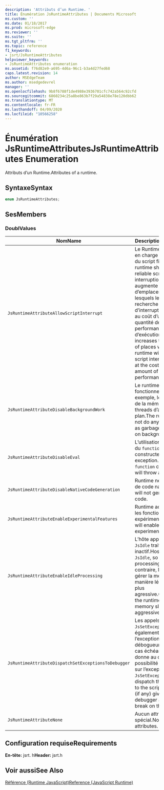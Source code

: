 ```yaml
---
description: 'Attributs d’un Runtime. '
title: Énumération JsRuntimeAttributes | Documents Microsoft
ms.custom: ''
ms.date: 01/18/2017
ms.prod: microsoft-edge
ms.reviewer: ''
ms.suite: ''
ms.tgt_pltfrm: ''
ms.topic: reference
f1_keywords:
- jsrt/JsRuntimeAttributes
helpviewer_keywords:
- JsRuntimeAttributes enumeration
ms.assetid: f76d82e9-a695-4d6a-96c1-b3a4d27fed68
caps.latest.revision: 14
author: MSEdgeTeam
ms.author: msedgedevrel
manager: ''
ms.openlocfilehash: 9b8f6788f1de4988e3936701cfc742a564c92cfd
ms.sourcegitcommit: 6860234c25a8be863b7f29a54838e78e120dbb62
ms.translationtype: MT
ms.contentlocale: fr-FR
ms.lasthandoff: 04/09/2020
ms.locfileid: "10566258"
---
```

# <span data-ttu-id="3ceab-103">Énumération JsRuntimeAttributes</span><span class="sxs-lookup"><span data-stu-id="3ceab-103">JsRuntimeAttributes Enumeration</span></span>
<span data-ttu-id="3ceab-104">Attributs d’un Runtime.</span><span class="sxs-lookup"><span data-stu-id="3ceab-104">Attributes of a runtime.</span></span>  
  
## <span data-ttu-id="3ceab-105">Syntaxe</span><span class="sxs-lookup"><span data-stu-id="3ceab-105">Syntax</span></span>  
  
```cpp  
enum JsRuntimeAttributes;  
```  
  
## <span data-ttu-id="3ceab-106">Ses</span><span class="sxs-lookup"><span data-stu-id="3ceab-106">Members</span></span>  
  
### <span data-ttu-id="3ceab-107">Doubl</span><span class="sxs-lookup"><span data-stu-id="3ceab-107">Values</span></span>  
  
|<span data-ttu-id="3ceab-108">Nom</span><span class="sxs-lookup"><span data-stu-id="3ceab-108">Name</span></span>|<span data-ttu-id="3ceab-109">Description</span><span class="sxs-lookup"><span data-stu-id="3ceab-109">Description</span></span>|  
|----------|-----------------|  
|`JsRuntimeAttributeAllowScriptInterrupt`|<span data-ttu-id="3ceab-110">Le Runtime doit prendre en charge l’interruption du script fiable.</span><span class="sxs-lookup"><span data-stu-id="3ceab-110">The runtime should support reliable script interruption.</span></span> <span data-ttu-id="3ceab-111">Cela augmente le nombre d’emplacements dans lesquels le runtime recherche une requête d’interruption de script au coût d’une petite quantité de performances d’exécution.</span><span class="sxs-lookup"><span data-stu-id="3ceab-111">This increases the number of places where the runtime will check for a script interrupt request at the cost of a small amount of runtime performance.</span></span>|  
|`JsRuntimeAttributeDisableBackgroundWork`|<span data-ttu-id="3ceab-112">Le runtime ne fonctionnera pas (par exemple, le nettoyage de la mémoire) sur les threads d’arrière-plan.</span><span class="sxs-lookup"><span data-stu-id="3ceab-112">The runtime will not do any work (such as garbage collection) on background threads.</span></span>|  
|`JsRuntimeAttributeDisableEval`|<span data-ttu-id="3ceab-113">L’utilisation `eval` de ou du `function` constructeur lèvera une exception.</span><span class="sxs-lookup"><span data-stu-id="3ceab-113">Using `eval` or `function` constructor will throw an exception.</span></span>|  
|`JsRuntimeAttributeDisableNativeCodeGeneration`|<span data-ttu-id="3ceab-114">Runtime ne génère pas de code natif.</span><span class="sxs-lookup"><span data-stu-id="3ceab-114">Runtime will not generate native code.</span></span>|  
|`JsRuntimeAttributeEnableExperimentalFeatures`|<span data-ttu-id="3ceab-115">Runtime active toutes les fonctionnalités expérimentales.</span><span class="sxs-lookup"><span data-stu-id="3ceab-115">Runtime will enable all experimental features.</span></span>|  
|`JsRuntimeAttributeEnableIdleProcessing`|<span data-ttu-id="3ceab-116">L’hôte appelle alors le `JsIdle` traitement inactif.</span><span class="sxs-lookup"><span data-stu-id="3ceab-116">Host will call `JsIdle`, so enable idle processing.</span></span> <span data-ttu-id="3ceab-117">Dans le cas contraire, le runtime va gérer la mémoire de manière légèrement plus agressive.</span><span class="sxs-lookup"><span data-stu-id="3ceab-117">Otherwise, the runtime will manage memory slightly more aggressively.</span></span>|  
|`JsRuntimeAttributeDispatchSetExceptionsToDebugger`|<span data-ttu-id="3ceab-118">Les appels `JsSetException` sont également distribués à l’exception sur le débogueur de script (le cas échéant), ce qui donne au débogueur la possibilité de s’arrêter sur l’exception.</span><span class="sxs-lookup"><span data-stu-id="3ceab-118">Calling `JsSetException` will also dispatch the exception to the script debugger (if any) giving the debugger a chance to break on the exception.</span></span>|  
|`JsRuntimeAttributeNone`|<span data-ttu-id="3ceab-119">Aucun attribut spécial.</span><span class="sxs-lookup"><span data-stu-id="3ceab-119">No special attributes.</span></span>|  
  
## <span data-ttu-id="3ceab-120">Configuration requise</span><span class="sxs-lookup"><span data-stu-id="3ceab-120">Requirements</span></span>  
 <span data-ttu-id="3ceab-121">**En-tête:** jsrt. h</span><span class="sxs-lookup"><span data-stu-id="3ceab-121">**Header:** jsrt.h</span></span>  
  
## <span data-ttu-id="3ceab-122">Voir aussi</span><span class="sxs-lookup"><span data-stu-id="3ceab-122">See Also</span></span>  
 [<span data-ttu-id="3ceab-123">Référence (Runtime JavaScript)</span><span class="sxs-lookup"><span data-stu-id="3ceab-123">Reference (JavaScript Runtime)</span></span>](../chakra-hosting/reference-javascript-runtime.md)